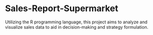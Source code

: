 # Sales-Report-Supermarket
Utilizing the R programming language, this project aims to analyze and visualize sales data to aid in decision-making and strategy formulation.
